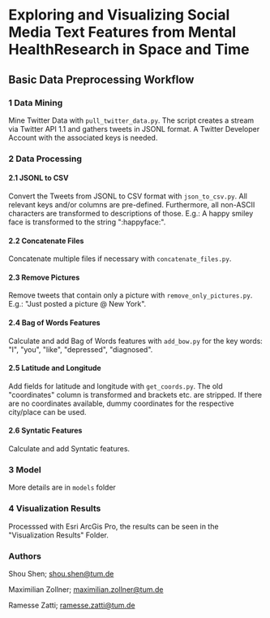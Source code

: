 # Exploring and Visualizing Social Media Text Features from Mental HealthResearch in Space and Time
## Basic Data Preprocessing Workflow
### 1 Data Mining
Mine Twitter Data with `pull_twitter_data.py`. The script creates a stream via Twitter API 1.1 and gathers tweets in 
JSONL format.
A Twitter Developer Account with the associated keys is needed.

### 2 Data Processing
#### 2.1 JSONL to CSV
Convert the Tweets from JSONL to CSV format with `json_to_csv.py`. All relevant keys and/or columns are pre-defined. 
Furthermore, all non-ASCII characters are transformed to descriptions of those. E.g.: A happy smiley face is transformed
to the string
":happyface:".

#### 2.2 Concatenate Files
Concatenate multiple files if necessary with `concatenate_files.py`.

#### 2.3 Remove Pictures
Remove tweets that contain only a picture with `remove_only_pictures.py`. E.g.: "Just posted a picture @ New York".

#### 2.4 Bag of Words Features
Calculate and add Bag of Words features with `add_bow.py` for the key words: "I", "you", "like", "depressed", 
"diagnosed".

#### 2.5 Latitude and Longitude
Add fields for latitude and longitude with `get_coords.py`. The old "coordinates" column is transformed and brackets 
etc. are stripped. If there are no coordinates available, dummy coordinates for the respective city/place can be used.

#### 2.6 Syntatic Features
Calculate and add Syntatic features.

### 3 Model
More details are in `models` folder

### 4 Visualization Results
Processsed with Esri ArcGis Pro, the results can be seen in the "Visualization Results" Folder. 

### Authors
Shou Shen; shou.shen@tum.de

Maximilian Zollner; maximilian.zollner@tum.de

Ramesse Zatti; ramesse.zatti@tum.de

